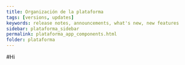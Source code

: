 ```yaml
---
title: Organización de la plataforma
tags: [versions, updates]
keywords: release notes, announcements, what's new, new features
sidebar: plataforma_sidebar
permalink: plataforma_app_components.html
folder: plataforma
---
```


#Hi
